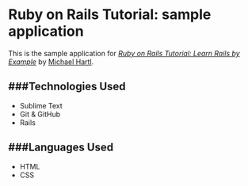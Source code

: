# Ruby on Rails Tutorial: sample application

This is the sample application for
[*Ruby on Rails Tutorial: Learn Rails by Example*](http://railstutorial.org/)
by [Michael Hartl](http://michaelhartl.com/).


###Technologies Used
----------
- Sublime Text
- Git & GitHub
- Rails


###Languages Used
----------

- HTML
- CSS

